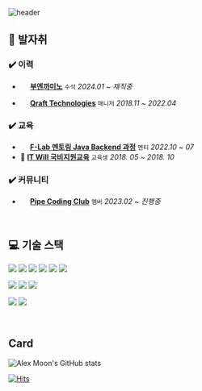![header](https://capsule-render.vercel.app/api?type=waving&color=0:FFE400,100:ABF200&height=250&section=header&text=느려보이는&nbsp;길이&nbsp;가장&nbsp;빠르고&nbsp;확실한&nbsp;길이다&fontSize=40&fontColor=black&fontAlignY=40&fontAlign=50)

## :running: 발자취

### ✔️ 이력

* <img src="https://play-lh.googleusercontent.com/8tCJNd7Ja9Cb8ZzgJWEreKGlslSsz7lwtQ66ItPrvtKYJ-9F3Byfuw8Vyw99HmoRc1Ii=w240-h480-rw" style="width:15px; height:15px;"> **[부엔까미노](https://www.savle.net)** `수석` *2024.01 ~ 재직중*

* <img src="https://oopy.lazyrockets.com/api/v2/notion/image?src=https%3A%2F%2Fs3-us-west-2.amazonaws.com%2Fsecure.notion-static.com%2F375ff061-65a2-40ce-8240-5bcfda7c2ed7%2FArtboard_16.png&blockId=b7724adf-5fa8-4b67-b701-5b2d7d407da9&width=256" style="width:15px; height:15px;"> **[Qraft Technologies](https://www.qraftec.com)** `매니저` *2018.11 ~ 2022.04*

### ✔️ 교육

* <img src="https://static.f-lab.kr/images/logo/logo.svg" style="width:15px; height:15px;"> **[F-Lab 멘토링 Java Backend 과정](https://f-lab.kr/)** `멘티` *2022.10 ~ 07*
* 🏫 **[IT Will 국비지원교육](https://www.itwill.co.kr/)** `교육생` *2018. 05 ~ 2018. 10*

### ✔️ 커뮤니티

* <img src="https://user-images.githubusercontent.com/43961064/221353751-6c1339df-d04f-4376-acca-50cd39055594.PNG" style="width:15px; height:15px;"> **[Pipe Coding Club](https://github.com/PipeCoding-Club)** `멤버` *2023.02 ~ 진행중*

<br>

## :computer: 기술 스택

<img src="https://img.shields.io/badge/Python-3776AB?style=flat-square&logo=Python&logoColor=white"/></a>
<img src="https://img.shields.io/badge/CSharp-239120?style=flat-square&logo=CSharp&logoColor=white"/></a>
<img src="https://img.shields.io/badge/Java-007396?style=flat-square&logo=Java&logoColor=white"/></a>
<img src="https://img.shields.io/badge/Javascript-blue?logo=javascript"/></a>
<img src="https://img.shields.io/badge/SpringBoot-6DB33F?style=flat-square&logo=SpringBoot&logoColor=white"/></a>
<img src="https://img.shields.io/badge/Node.js-43853D?style=flat-square&logo=node.js&logoColor=white"/>

<img src="https://img.shields.io/badge/OracleDB-F80000?style=flat-square&logo=oracle&logoColor=white"/></a>
<img src="https://img.shields.io/badge/MySQL-4479A1?style=flat-square&logo=MySQL&logoColor=white"/></a>
<img src="https://img.shields.io/badge/MariaDB-003545?style=flat-square&logo=mariadb&logoColor=white"/>

<img src="https://img.shields.io/badge/Linux-FCC624?style=flat-square&logo=Linux&logoColor=white"/></a>
<img src="https://img.shields.io/badge/AWS-232F3E?style=flat-square&logo=AWS&logoColor=white"/>

<br>

## Card
  
![Alex Moon's GitHub stats](https://github-readme-stats.vercel.app/api?username=dev-msj&show_icons=true)

[![Hits](https://hits.seeyoufarm.com/api/count/incr/badge.svg?url=https%3A%2F%2Fgithub.com%2Fdev-msj%2F&count_bg=%2379C83D&title_bg=%23555555&icon=&icon_color=%23E7E7E7&title=hits&edge_flat=false)](https://hits.seeyoufarm.com)
